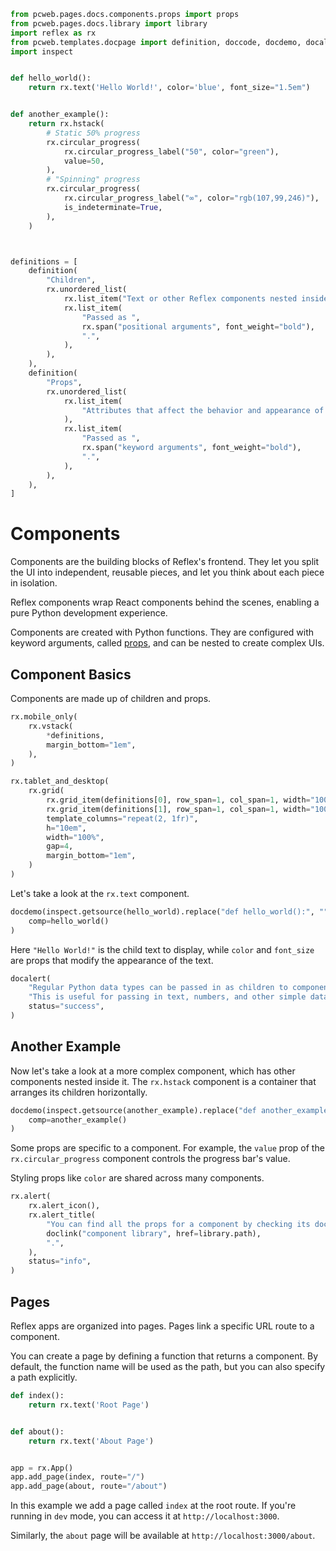 ```python exec
from pcweb.pages.docs.components.props import props
from pcweb.pages.docs.library import library
import reflex as rx
from pcweb.templates.docpage import definition, doccode, docdemo, docalert, doclink
import inspect


def hello_world():
    return rx.text('Hello World!', color='blue', font_size="1.5em")


def another_example():
    return rx.hstack(
        # Static 50% progress
        rx.circular_progress(
            rx.circular_progress_label("50", color="green"),
            value=50,
        ),
        # "Spinning" progress
        rx.circular_progress(
            rx.circular_progress_label("∞", color="rgb(107,99,246)"),
            is_indeterminate=True,
        ),
    )



definitions = [
    definition(
        "Children",
        rx.unordered_list(
            rx.list_item("Text or other Reflex components nested inside a component."),
            rx.list_item(
                "Passed as ",
                rx.span("positional arguments", font_weight="bold"),
                ".",
            ),
        ),
    ),
    definition(
        "Props",
        rx.unordered_list(
            rx.list_item(
                "Attributes that affect the behavior and appearance of a component."
            ),
            rx.list_item(
                "Passed as ",
                rx.span("keyword arguments", font_weight="bold"),
                ".",
            ),
        ),
    ),
]
```

# Components

Components are the building blocks of Reflex's frontend. They let you split the UI into independent, reusable pieces, and let you think about each piece in isolation.

Reflex components wrap React components behind the scenes, enabling a pure Python development experience.

Components are created with Python functions. They are configured with keyword arguments, called [props]({props.path}), and can be nested to create complex UIs.

## Component Basics

Components are made up of children and props.

```python eval
rx.mobile_only(
    rx.vstack(
        *definitions,
        margin_bottom="1em",
    ),
)
```

```python eval
rx.tablet_and_desktop(
    rx.grid(
        rx.grid_item(definitions[0], row_span=1, col_span=1, width="100%"),
        rx.grid_item(definitions[1], row_span=1, col_span=1, width="100%"),
        template_columns="repeat(2, 1fr)",
        h="10em",
        width="100%",
        gap=4,
        margin_bottom="1em",
    )
)
```

Let's take a look at the `rx.text` component.

```python eval
docdemo(inspect.getsource(hello_world).replace("def hello_world():", "").replace("return", ""),
    comp=hello_world()
)
```

Here `"Hello World!"` is the child text to display, while `color` and `font_size` are props that modify the appearance of the text.

```python eval
docalert(
    "Regular Python data types can be passed in as children to components. ",
    "This is useful for passing in text, numbers, and other simple data types. ",
    status="success",
)
```

## Another Example

Now let's take a look at a more complex component, which has other components nested inside it. The `rx.hstack` component is a container that arranges its children horizontally.


```python eval
docdemo(inspect.getsource(another_example).replace("def another_example():", "").replace("return", ""),
    comp=another_example()
)
```

Some props are specific to a component. For example, the `value` prop of the `rx.circular_progress` component controls the progress bar's value.

Styling props like `color` are shared across many components.

```python eval
rx.alert(
    rx.alert_icon(),
    rx.alert_title(
        "You can find all the props for a component by checking its documentation page in the ",
        doclink("component library", href=library.path),
        ".",
    ),
    status="info",
)
```

## Pages

Reflex apps are organized into pages. Pages link a specific URL route to a component.

You can create a page by defining a function that returns a component. By default, the function name will be used as the path, but you can also specify a path explicitly.

```python
def index():
    return rx.text('Root Page')


def about():
    return rx.text('About Page')


app = rx.App()
app.add_page(index, route="/")
app.add_page(about, route="/about")
```

In this example we add a page called `index` at the root route. If you're running in `dev` mode, you can access it at `http://localhost:3000`.

Similarly, the `about` page will be available at `http://localhost:3000/about`.


